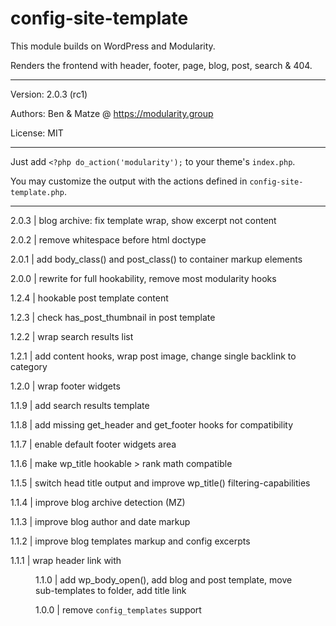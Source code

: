 # config-site-template 

This module builds on WordPress and Modularity.

Renders the frontend with header, footer, page, blog, post, search & 404.

---

Version: 2.0.3 (rc1)

Authors: Ben & Matze @ https://modularity.group

License: MIT

---

Just add `<?php do_action('modularity');` to your theme's `index.php`.

You may customize the output with the actions defined in `config-site-template.php`.

---

2.0.3 | blog archive: fix template wrap, show excerpt not content

2.0.2 | remove whitespace before html doctype

2.0.1 | add body_class() and post_class() to container markup elements 

2.0.0 | rewrite for full hookability, remove most modularity hooks

1.2.4 | hookable post template content

1.2.3 | check has_post_thumbnail in post template

1.2.2 | wrap search results list

1.2.1 | add content hooks, wrap post image, change single backlink to category

1.2.0 | wrap footer widgets

1.1.9 | add search results template

1.1.8 | add missing get_header and get_footer hooks for compatibility

1.1.7 | enable default footer widgets area 

1.1.6 | make wp_title hookable > rank math compatible

1.1.5 | switch head title output and improve wp_title() filtering-capabilities

1.1.4 | improve blog archive detection (MZ)

1.1.3 | improve blog author and date markup

1.1.2 | improve blog templates markup and config excerpts

1.1.1 | wrap header link with <figure>

1.1.0 | add wp_body_open(), add blog and post template, move sub-templates to folder, add title link

1.0.0 | remove `config_templates` support
